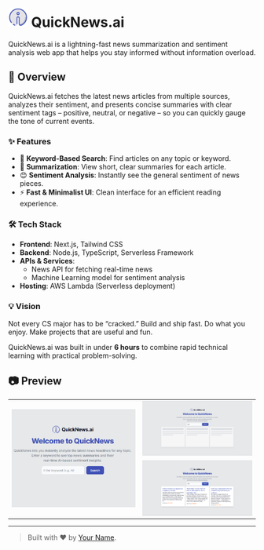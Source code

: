 # <img src="sentiment-news-app/public/logo.png" alt="QuickNews.ai Logo" width="40" style="display:inline;" /> QuickNews.ai

QuickNews.ai is a lightning-fast news summarization and sentiment analysis web app that helps you stay informed without information overload.

## 🚀 Overview

QuickNews.ai fetches the latest news articles from multiple sources, analyzes their sentiment, and presents concise summaries with clear sentiment tags – positive, neutral, or negative – so you can quickly gauge the tone of current events.

### ✨ Features

- 🔎 **Keyword-Based Search**: Find articles on any topic or keyword.
- 📝 **Summarization**: View short, clear summaries for each article.
- 😊 **Sentiment Analysis**: Instantly see the general sentiment of news pieces.
- ⚡ **Fast & Minimalist UI**: Clean interface for an efficient reading experience.

### 🛠️ Tech Stack

- **Frontend**: Next.js, Tailwind CSS
- **Backend**: Node.js, TypeScript, Serverless Framework
- **APIs & Services**:
  - News API for fetching real-time news
  - Machine Learning model for sentiment analysis
- **Hosting**: AWS Lambda (Serverless deployment)

### 💡 Vision

Not every CS major has to be “cracked.” Build and ship fast. Do what you enjoy. Make projects that are useful and fun.

QuickNews.ai was built in under **6 hours** to combine rapid technical learning with practical problem-solving.

## 📷 Preview

<table>
  <tr>
    <td rowspan="2">
      <img src="sentiment-news-app/public/preview1.png" width="450"/>
    </td>
    <td>
      <img src="sentiment-news-app/public/preview2.png" width="400"/>
    </td>
  </tr>
  <tr>
    <td>
      <img src="sentiment-news-app/public/preview3.png" width="400"/>
    </td>
  </tr>
</table>


---

> Built with ❤️ by [Your Name](https://github.com/yourusername).

